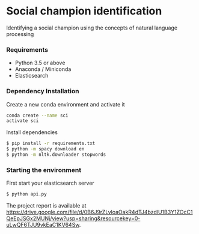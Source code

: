 # Social champion identification

Identifying a social champion using the concepts of natural language processing

### Requirements

* Python 3.5 or above
* Anaconda / Miniconda
* Elasticsearch

### Dependency Installation

Create a new conda environment and activate it

```sh
conda create --name sci
activate sci
```

Install dependencies

```sh
$ pip install -r requirements.txt
$ python -m spacy download en
$ python -m nltk.downloader stopwords
```



### Starting the environment

First start your elasticsearch server

```sh
$ python api.py
```

The project report is available at https://drive.google.com/file/d/0B6J9rZLvloaOakR4dTJ4bzdlU1B3Y1ZOcC1QeEpJSGx2MUNj/view?usp=sharing&resourcekey=0-uLwQF6TJU9vkEaC1KV64Sw. 
